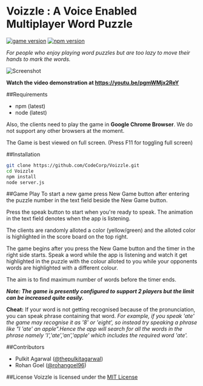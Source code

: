 # Voizzle : A Voice Enabled Multiplayer Word Puzzle 

[![game version](https://img.shields.io/badge/version-1.1-red.svg)](https://img.shields.io/badge/version-1.0-red.svg)
[![npm version](https://badge.fury.io/js/npm.svg)](https://badge.fury.io/js/npm)

_For people who enjoy playing word puzzles but are too lazy to move their hands to mark the words._


![Screenshot](http://oi63.tinypic.com/2ajwadg.jpg "Screenshot during game play")

**Watch the video demonstration at https://youtu.be/pgmWMjx2ReY**

##Requirements
- npm (latest)
- node (latest)

Also, the clients need to play the game in **Google Chrome Browser**. We do not support any other browsers at the moment.

The Game is best viewed on full screen. (Press F11 for toggling full screen)

##Installation

```bash
git clone https://github.com/CodeCorp/Voizzle.git
cd Voizzle
npm install
node server.js
```

##Game Play
To start a new game press New Game button after entering the puzzle number in the text field beside the New Game button.

Press the speak button to start when you're ready to speak. The animation in the text field denotes when the app is listening.

The clients are randomly alloted a color (yellow/green) and the alloted color is highlighted in the score board on the top right.

The game begins after you press the New Game button and the timer in the right side starts. Speak a word while the app is listening and watch it get highlighted in the puzzle with the colour alloted to you while your opponents words are highlighted with a different colour. 

The aim is to find maximum number of words before the timer ends.

**_Note: The game is presently configured to support 2 players but the limit can be increased quite easily._**

**Cheat:**
If your word is not getting recognised because of the pronunciation, you can speak phrase containing that word.
*For example, if you speak 'ate' the game may recognise it as '8' or 'eight', so instead try speaking a phrase like "I 'ate' an apple".Hence the app will search for all the words in the phrase namely 'I','ate','an','apple' which includes the required word 'ate'.*



##Contributors
* Pulkit Agarwal ([@thepulkitagarwal](https://github.com/thepulkitagarwal))
* Rohan Goel ([@rohangoel96](https://github.com/rohangoel96))

##License
Voizzle is licensed under the [MIT License](https://github.com/CodeCorp/Voizzle/blob/master/LICENSE.md)
